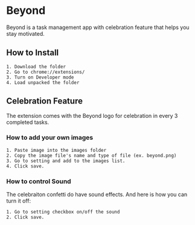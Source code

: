 # Beyond
Beyond is a task management app with celebration feature that helps you stay motivated.

## How to Install
```
1. Download the folder
2. Go to chrome://extensions/
3. Turn on Developer mode
4. Load unpacked the folder
```
## Celebration Feature
The extension comes with the Beyond logo for celebration in every 3 completed tasks.
### How to add your own images
```
1. Paste image into the images folder
2. Copy the image file's name and type of file (ex. beyond.png)
3. Go to setting and add to the images list.
4. Click save.
```
### How to control Sound
The celebraiton confetti do have sound effects. And here is how you can turn it off:
```
1. Go to setting checkbox on/off the sound
2. Click save.
```

